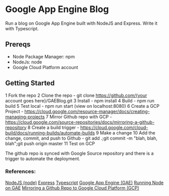 # Google App Engine Blog

Run a blog on Google App Engine built with NodeJS and Express. Write it with Typescript.

## Prereqs

- Node Package Manager: npm
- NodeJs: node
- Google Cloud Platform account

## Getting Started

1 Fork the repo
2 Clone the repo - git clone https://github.com/{your account goes here}/GAEBlog.git
3 Install - npm install
4 Build - npm run build
5 Test local - npm run start (view on localhost:8080)
6 Create a GCP Project - https://cloud.google.com/resource-manager/docs/creating-managing-projects
7 Mirror Github repo with GCP - https://cloud.google.com/source-repositories/docs/mirroring-a-github-repository
8 Create a build trigger - https://cloud.google.com/cloud-build/docs/running-builds/automate-builds
9 Make a change
10 Add the change, commit, and push to Github - git add .;git commit -m "blah, blah, blah";git push origin master
11 Test on GCP

The github repo is synced with Google Source repository and there is a trigger to automate the deployment.

### References:

[NodeJS (node)](https://nodejs.org/en/about/)
[Express](https://expressjs.com/)
[Typescript](https://www.typescriptlang.org/)
[Google App Engine (GAE)](https://cloud.google.com/appengine/)
[Running Node on GAE](https://cloud.google.com/nodejs/)
[Mirroring a Github Repo to Google Cloud Platform (GCP)](https://cloud.google.com/source-repositories/docs/mirroring-a-github-repository)
